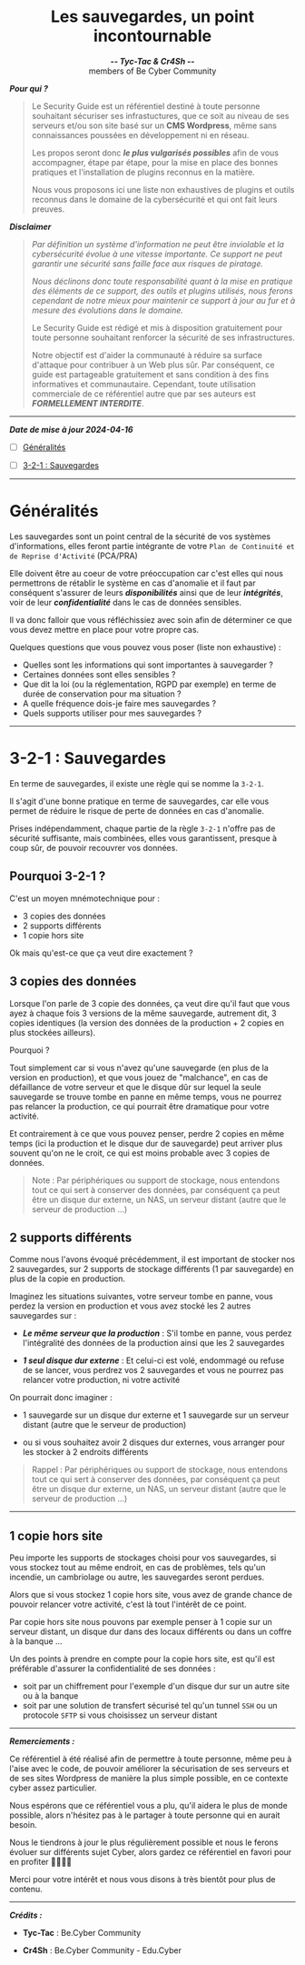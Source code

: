 <h1 align="center">Les sauvegardes, un point incontournable</h1>                   
<p align="center"><strong><i>-- Tyc-Tac & Cr4Sh --</strong></i><br/>members of Be Cyber Community</p>


***Pour qui ?***
>
>  Le Security Guide est un référentiel destiné à toute personne souhaitant sécuriser ses infrastuctures, que ce soit au niveau de ses serveurs et/ou son site basé sur un **CMS Wordpress**, même sans connaissances poussées en développement ni en réseau.
>
> Les propos seront donc ***le plus vulgarisés possibles*** afin de vous accompagner, étape par étape, pour la mise en place des bonnes pratiques et l'installation de plugins reconnus en la matière.
>
> Nous vous proposons ici une liste non exhaustives de plugins et outils reconnus dans le domaine de la cybersécurité et qui ont fait leurs preuves. 



***Disclaimer***
>
> *Par définition un système d'information ne peut être inviolable et la cybersécurité évolue à une vitesse importante. Ce support ne peut garantir une sécurité sans faille face aux risques de piratage.*
>
> *Nous déclinons donc toute responsabilité quant à la mise en pratique des éléments de ce support, des outils et plugins utilisés, nous ferons cependant de notre mieux pour maintenir ce support à jour au fur et à mesure des évolutions dans le domaine.*
>
> Le Security Guide est rédigé et mis à disposition gratuitement pour toute personne souhaitant renforcer la sécurité de ses infrastructures. 
>
> Notre objectif est d'aider la communauté à réduire sa surface d'attaque pour contribuer à un Web plus sûr. Par conséquent, ce guide est partageable gratuitement et sans condition à des fins informatives et communautaire. Cependant, toute utilisation commerciale de ce référentiel autre que par ses auteurs est ***FORMELLEMENT INTERDITE***.

-----

***Date de mise à jour 2024-04-16***

- [ ] [Généralités](#generalities)
- [ ] [3-2-1 : Sauvegardes](#321-backup)


<hr id="generalities">

# Généralités

Les sauvegardes sont un point central de la sécurité de vos systèmes d'informations, elles feront partie intégrante de votre ``Plan de Continuité et de Reprise d'Activité`` (PCA/PRA)

Elle doivent être au coeur de votre préoccupation car c'est elles qui nous permettrons de rétablir le système en cas d'anomalie et il faut par conséquent s'assurer de leurs ***disponibilités*** ainsi que de leur ***intégrités***, voir de leur ***confidentialité*** dans le cas de données sensibles.

Il va donc falloir que vous réfléchissiez avec soin afin de déterminer ce que vous devez mettre en place pour votre propre cas.

Quelques questions que vous pouvez vous poser (liste non exhaustive) : 

- Quelles sont les informations qui sont importantes à sauvegarder ?
- Certaines données sont elles sensibles ? 
- Que dit la loi (ou la réglementation, RGPD par exemple) en terme de durée de conservation pour ma situation ?
- A quelle fréquence dois-je faire mes sauvegardes ?
- Quels supports utiliser pour mes sauvegardes ?


<hr id="321-backup" />

# 3-2-1 : Sauvegardes

En terme de sauvegardes, il existe une règle qui se nomme la ``3-2-1``. 

Il s'agit d'une bonne pratique en terme de sauvegardes, car elle vous permet de réduire le risque de perte de données en cas d'anomalie.

Prises indépendamment, chaque partie de la règle ``3-2-1`` n'offre pas de sécurité suffisante, mais combinées, elles vous garantissent, presque à coup sûr, de pouvoir recouvrer vos données.

## Pourquoi 3-2-1 ?

C'est un moyen mnémotechnique pour :

- 3 copies des données
- 2 supports différents
- 1 copie hors site

Ok mais qu'est-ce que ça veut dire exactement ?

## 3 copies des données

Lorsque l'on parle de 3 copie des données, ça veut dire qu'il faut que vous ayez à chaque fois 3 versions de la même sauvegarde, autrement dit, 3 copies identiques (la version des données de la production + 2 copies en plus stockées ailleurs).

Pourquoi ?

Tout simplement car si vous n'avez qu'une sauvegarde (en plus de la version en production), et que vous jouez de "malchance", en cas de défaillance de votre serveur et que le disque dûr sur lequel la seule sauvegarde se trouve tombe en panne en même temps, vous ne pourrez pas relancer la production, ce qui pourrait être dramatique pour votre activité.

Et contrairement à ce que vous pouvez penser, perdre 2 copies en même temps (ici la production et le disque dur de sauvegarde) peut arriver plus souvent qu'on ne le croit, ce qui est moins probable avec 3 copies de données.

> Note : Par périphériques ou support de stockage, nous entendons tout ce qui sert à conserver des données, par conséquent ça peut être un disque dur externe, un NAS, un serveur distant (autre que le serveur de production ...)

## 2 supports différents

Comme nous l'avons évoqué précédemment, il est important de stocker nos 2 sauvegardes, sur 2 supports de stockage différents (1 par sauvegarde) en plus de la copie en production.

Imaginez les situations suivantes, votre serveur tombe en panne, vous perdez la version en production et vous avez stocké les 2 autres sauvegardes sur :

- ***Le même serveur que la production*** : S'il tombe en panne, vous perdez l'intégralité des données de la production ainsi que les 2 sauvegardes

- ***1 seul disque dur externe*** : Et celui-ci est volé, endommagé ou refuse de se lancer, vous perdrez vos 2 sauvegardes et vous ne pourrez pas relancer votre production, ni votre activité

On pourrait donc imaginer :

- 1 sauvegarde sur un disque dur externe et 1 sauvegarde sur un serveur distant (autre que le serveur de production) 

- ou si vous souhaitez avoir 2 disques dur externes, vous arranger pour les stocker à 2 endroits différents

> Rappel : Par périphériques ou support de stockage, nous entendons tout ce qui sert à conserver des données, par conséquent ça peut être un disque dur externe, un NAS, un serveur distant (autre que le serveur de production ...)
<hr />

## 1 copie hors site

Peu importe les supports de stockages choisi pour vos sauvegardes, si vous stockez tout au même endroit, en cas de problèmes, tels qu'un incendie, un cambriolage ou autre, les sauvegardes seront perdues.

Alors que si vous stockez 1 copie hors site, vous avez de grande chance de pouvoir relancer votre activité, c'est là tout l'intérêt de ce point.

Par copie hors site nous pouvons par exemple penser à 1 copie sur un serveur distant, un disque dur dans des locaux différents ou dans un coffre à la banque ...

Un des points à prendre en compte pour la copie hors site, est qu'il est préférable d'assurer la confidentialité de ses données :

- soit par un chiffrement pour l'exemple d'un disque dur sur un autre site ou à la banque
- soit par une solution de transfert sécurisé tel qu'un tunnel ``SSH`` ou un protocole ``SFTP`` si vous choisissez un serveur distant

<hr />

***Remerciements :***

Ce référentiel à été réalisé afin de permettre à toute personne, même peu à l'aise avec le code, de pouvoir améliorer la sécurisation de ses serveurs et de ses sites Wordpress de manière la plus simple possible, en ce contexte cyber assez particulier.

Nous espérons que ce référentiel vous a plu, qu'il aidera le plus de monde possible, alors n'hésitez pas à le partager à toute personne qui en aurait besoin.

Nous le tiendrons à jour le plus régulièrement possible et nous le ferons évoluer sur différents sujet Cyber, alors gardez ce référentiel en favori pour en profiter 👩‍💻👨‍💻

Merci pour votre intérêt et nous vous disons à très bientôt pour plus de contenu.

<hr>

***Crédits :***

- **Tyc-Tac** : Be.Cyber Community

- **Cr4Sh** : Be.Cyber Community - Edu.Cyber